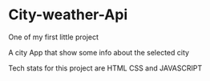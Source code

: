 # City-weather-Api
One of my first little project

A city App that show some info about the selected city

Tech stats for this project are HTML CSS and JAVASCRIPT
